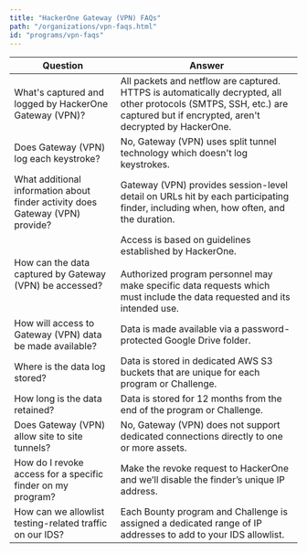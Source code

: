 ```yaml
---
title: "HackerOne Gateway (VPN) FAQs"
path: "/organizations/vpn-faqs.html"
id: "programs/vpn-faqs"
---
```


Question | Answer
-------- | ------
What's captured and logged by HackerOne Gateway (VPN)? | All packets and netflow are captured. HTTPS is automatically decrypted, all other protocols (SMTPS, SSH, etc.) are captured but if encrypted, aren't decrypted by HackerOne.
Does Gateway (VPN) log each keystroke? | No, Gateway (VPN) uses split tunnel technology which doesn't log keystrokes.
What additional information about finder activity does Gateway (VPN) provide? | Gateway (VPN) provides session-level detail on URLs hit by each participating finder, including when, how often, and the duration.
How can the data captured by Gateway (VPN) be accessed? | Access is based on guidelines established by HackerOne.<br><br>Authorized program personnel may make specific data requests which must include the data requested and its intended use.
How will access to Gateway (VPN) data be made available? | Data is made available via a password-protected Google Drive folder.
Where is the data log stored? | Data is stored in dedicated AWS S3 buckets that are unique for each program or Challenge.
How long is the data retained? | Data is stored for 12 months from the end of the program or Challenge.
Does Gateway (VPN) allow site to site tunnels? | No, Gateway (VPN) does not support dedicated connections directly to one or more assets.
How do I revoke access for a specific finder on my program? | Make the revoke request to HackerOne and we’ll disable the finder’s unique IP address.
How can we allowlist testing-related traffic on our IDS? | Each Bounty program and Challenge is assigned a dedicated range of IP addresses to add to your IDS allowlist.
